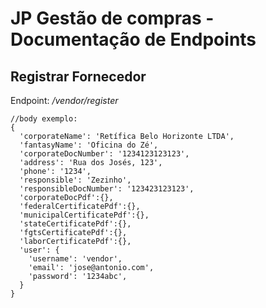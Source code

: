 # JP Gestão de compras - Documentação de Endpoints

## Registrar Fornecedor

Endpoint: */vendor/register*

````
//body exemplo:
{
  'corporateName': 'Retífica Belo Horizonte LTDA',
  'fantasyName': 'Oficina do Zé',
  'corporateDocNumber': '1234123123123',
  'address': 'Rua dos Josés, 123',
  'phone': '1234',
  'responsible': 'Zezinho',
  'responsibleDocNumber': '123423123123',
  'corporateDocPdf':{},
  'federalCertificatePdf':{},
  'municipalCertificatePdf':{},
  'stateCertificatePdf':{},
  'fgtsCertificatePdf':{},
  'laborCertificatePdf':{},
  'user': {
    'username': 'vendor',
    'email': 'jose@antonio.com',
    'password': '1234abc',
  }
}
````
